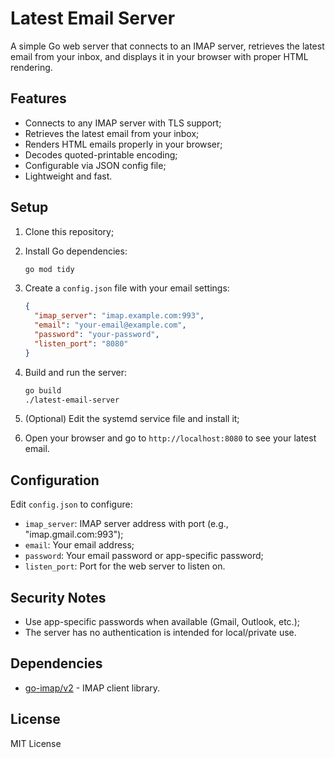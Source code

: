 # Latest Email Server

A simple Go web server that connects to an IMAP server, retrieves the latest email from your inbox, and displays it in your browser with proper HTML rendering.

## Features

- Connects to any IMAP server with TLS support;
- Retrieves the latest email from your inbox;
- Renders HTML emails properly in your browser;
- Decodes quoted-printable encoding;
- Configurable via JSON config file;
- Lightweight and fast.

## Setup

1. Clone this repository;
2. Install Go dependencies:
   ```bash
   go mod tidy
   ```

3. Create a `config.json` file with your email settings:
   ```json
   {
     "imap_server": "imap.example.com:993",
     "email": "your-email@example.com", 
     "password": "your-password",
     "listen_port": "8080"
   }
   ```

4. Build and run the server:
   ```bash
   go build
   ./latest-email-server
   ```

5. (Optional) Edit the systemd service file and install it;

6. Open your browser and go to `http://localhost:8080` to see your latest email.

## Configuration

Edit `config.json` to configure:

- `imap_server`: IMAP server address with port (e.g., "imap.gmail.com:993");
- `email`: Your email address;
- `password`: Your email password or app-specific password;
- `listen_port`: Port for the web server to listen on.

## Security Notes

- Use app-specific passwords when available (Gmail, Outlook, etc.);
- The server has no authentication is intended for local/private use.

## Dependencies

- [go-imap/v2](https://github.com/emersion/go-imap) - IMAP client library.

## License

MIT License